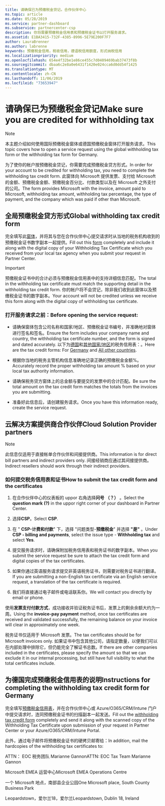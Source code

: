 ```yaml
---
title: 请确保已为预缴税金贷记。合作伙伴中心
ms.topic: article
ms.date: 05/28/2019
ms.service: partner-dashboard
ms.subservice: partnercenter-csp
description: 你将需要预缴税金信用表和预缴税金证书以打开服务请求。
ms.assetid: E1BA3415-732F-4385-8996-5E79E200F7F7
author: LauraBrenner
ms.author: labrenne
keywords: 预缴税金信用，税收信用，德语税信用额度，形式纳税信用
ms.localizationpriority: medium
ms.openlocfilehash: 654e4f32be1e86ce455c7d0409469bab37473f8b
ms.sourcegitcommit: dbaa6c2e8a0e6431f1420e024cca6d0dd54f1425
ms.translationtype: MT
ms.contentlocale: zh-CN
ms.lasthandoff: 11/06/2019
ms.locfileid: "73653947"
---
```

# <a name="make-sure-you-are-credited-for-withholding-tax"></a><span data-ttu-id="687d5-104">请确保已为预缴税金贷记</span><span class="sxs-lookup"><span data-stu-id="687d5-104">Make sure you are credited for withholding tax</span></span>

>[!Note]
><span data-ttu-id="687d5-105">本主题介绍如何使用国际预缴税金窗体或德国预缴税金窗体打开服务请求。</span><span class="sxs-lookup"><span data-stu-id="687d5-105">This topic covers how to open a service request using the global withholding tax form or the withholding tax form for Germany.</span></span>

<span data-ttu-id="687d5-106">为了使你的帐户按预缴税金贷记，你需要完成预缴税金贷方形式。</span><span class="sxs-lookup"><span data-stu-id="687d5-106">In order for your account to be credited for withholding tax, you need to complete the withholding tax credit form.</span></span> <span data-ttu-id="687d5-107">此窗体向 Microsoft 提供发票、支付给 Microsoft 的金额、预缴税金金额、预缴税金百分比、付款类型以及在 Microsoft 之外支付的公司。</span><span class="sxs-lookup"><span data-stu-id="687d5-107">The form provides Microsoft with the invoice, amount paid to Microsoft, withholding tax amount, withholding tax percentage, the type of payment, and the company which was paid if other than Microsoft.</span></span>  

## <a name="global-withholding-tax-credit-form"></a><span data-ttu-id="687d5-108">全局预缴税金贷方形式</span><span class="sxs-lookup"><span data-stu-id="687d5-108">Global withholding tax credit form</span></span>

<span data-ttu-id="687d5-109">完全填写此[窗体](https://query.prod.cms.rt.microsoft.com/cms/api/am/binary/RE30311)，并将其与您在合作伙伴中心提交请求时从当地的税务机构收到的预缴税金证书数字副本一起提供。</span><span class="sxs-lookup"><span data-stu-id="687d5-109">Fill out this [form](https://query.prod.cms.rt.microsoft.com/cms/api/am/binary/RE30311) completely and include it along with the digital copy of your Withholding Tax Certificate which you received from your local tax agency when you submit your request in Partner Center.</span></span>
>[!IMPORTANT]
><span data-ttu-id="687d5-110">预缴税金证书中的合计必须与预缴税金信用表中的支持详细信息匹配。</span><span class="sxs-lookup"><span data-stu-id="687d5-110">The total in the withholding tax certificate must match the supporting detail in the withholding tax credit form.</span></span> <span data-ttu-id="687d5-111">你的帐户将不会贷记，除非我们收到此窗体以及预缴税金证书的数字副本。</span><span class="sxs-lookup"><span data-stu-id="687d5-111">Your account will not be credited unless we receive this form along with the digital copy of withholding tax certificate.</span></span>

### <a name="before-opening-the-service-request"></a><span data-ttu-id="687d5-112">打开服务请求之前：</span><span class="sxs-lookup"><span data-stu-id="687d5-112">Before opening the service request:</span></span>

- <span data-ttu-id="687d5-113">请确保窗体包含公司名称和国家/地区、预缴税金证书编号，并准确地对窗体进行签名和签名。</span><span class="sxs-lookup"><span data-stu-id="687d5-113">Ensure the form includes your company name and country, the withholding tax certificate number, and the form is signed and dated accurately.</span></span> <span data-ttu-id="687d5-114">以下为[德国](https://query.prod.cms.rt.microsoft.com/cms/api/am/binary/RE305Lo)和[其他国家/地区](https://query.prod.cms.rt.microsoft.com/cms/api/am/binary/RE30311)的税务信用表：。</span><span class="sxs-lookup"><span data-stu-id="687d5-114">Here are the tax credit forms: For [Germany](https://query.prod.cms.rt.microsoft.com/cms/api/am/binary/RE305Lo) and [All other countries](https://query.prod.cms.rt.microsoft.com/cms/api/am/binary/RE30311).</span></span>

- <span data-ttu-id="687d5-115">根据你当地的税务主管机构信息准确地记录正确的预缴税金金额%。</span><span class="sxs-lookup"><span data-stu-id="687d5-115">Accurately record the proper withholding tax amount % based on your local tax authority information.</span></span>

- <span data-ttu-id="687d5-116">请确保税务贷方窗体上的总金额与要提交的发票中的合计匹配。</span><span class="sxs-lookup"><span data-stu-id="687d5-116">Be sure the total amount on the tax credit form matches the totals from the invoices you are submitting.</span></span> 

- <span data-ttu-id="687d5-117">准备好此信息后，请创建服务请求。</span><span class="sxs-lookup"><span data-stu-id="687d5-117">Once you have this information ready, create the service request.</span></span>

## <a name="cloud-solution-provider-partners"></a><span data-ttu-id="687d5-118">云解决方案提供商合作伙伴</span><span class="sxs-lookup"><span data-stu-id="687d5-118">Cloud Solution Provider partners</span></span>

>[!Note]
><span data-ttu-id="687d5-119">此信息仅适用于直接帐单合作伙伴和间接提供商。</span><span class="sxs-lookup"><span data-stu-id="687d5-119">This information is for direct bill partners and indirect providers only.</span></span> <span data-ttu-id="687d5-120">间接经销商应通过其间接提供商。</span><span class="sxs-lookup"><span data-stu-id="687d5-120">Indirect resellers should work through their indirect providers.</span></span>

### <a name="how-to-submit-the-tax-credit-form-and-the-certificates"></a><span data-ttu-id="687d5-121">如何提交税务信用表和证书</span><span class="sxs-lookup"><span data-stu-id="687d5-121">How to submit the tax credit form and the certificates</span></span>

1. <span data-ttu-id="687d5-122">在合作伙伴中心的仪表板的 uppor 右角选择**问号** **（？）** 。</span><span class="sxs-lookup"><span data-stu-id="687d5-122">Select the **question mark** **(?)** in the uppor right corner of your dashboard in Partner Center.</span></span>

2. <span data-ttu-id="687d5-123">选择**CSP**。</span><span class="sxs-lookup"><span data-stu-id="687d5-123">Select **CSP**.</span></span>

3. <span data-ttu-id="687d5-124">在 " **CSP-计费和付款**" 下，选择 "问题类型-**预缴税金**" 并选择 **"是"** 。</span><span class="sxs-lookup"><span data-stu-id="687d5-124">Under **CSP - billing and payments**, select the issue type - **Withholding tax** and select **Yes**.</span></span> 

4. <span data-ttu-id="687d5-125">提交服务请求时，请确保附加税务信用表和税务证书的数字副本。</span><span class="sxs-lookup"><span data-stu-id="687d5-125">When you submit the service request be sure to attach the tax credit form and digital copies of the tax certificates.</span></span>

5. <span data-ttu-id="687d5-126">如果你通过英语服务请求提交非英语税务证书，则需要对税务证书进行翻译。</span><span class="sxs-lookup"><span data-stu-id="687d5-126">If you are submitting a non-English tax certificate via an English service request, a translation of the tax certificate is required.</span></span>

6. <span data-ttu-id="687d5-127">我们将直接通过电子邮件或电话联系你。</span><span class="sxs-lookup"><span data-stu-id="687d5-127">We will contact you directly by email or phone.</span></span>

<span data-ttu-id="687d5-128">使用**发票支付付款方式**，成功接收并验证税务证书后，发票上的剩余余额大约为一周。</span><span class="sxs-lookup"><span data-stu-id="687d5-128">Using the **invoice-pay payment** method, once tax certificates are received and validated successfully, the remaining balance on your invoice will clear in approximately one week.</span></span> 

<span data-ttu-id="687d5-129">税务证书仅适用于 Microsoft 发票。</span><span class="sxs-lookup"><span data-stu-id="687d5-129">The tax certificates should be for Microsoft invoices only.</span></span> <span data-ttu-id="687d5-130">如果证书中包含其他公司，请指定数量，以便我们可以在内部处理中排除它，但仍能完全了解证书总数。</span><span class="sxs-lookup"><span data-stu-id="687d5-130">If there are other companies included in the certificates, please specify the amount so that we can exclude it in our internal processing, but still have full visibility to what the total certificates include.</span></span> 

## <a name="instructions-for-completing-the-withholding-tax-credit-form-for-germany"></a><span data-ttu-id="687d5-131">为德国完成预缴税金信用表的说明</span><span class="sxs-lookup"><span data-stu-id="687d5-131">Instructions for completing the withholding tax credit form for Germany</span></span>

<span data-ttu-id="687d5-132">完全填写[预缴税金信用表](https://query.prod.cms.rt.microsoft.com/cms/api/am/binary/RE305Lo)，并在合作伙伴中心或 Azure/O365/CRM/Intune 门户中提交请求时，连同预缴税金证书的扫描副本一起发送。</span><span class="sxs-lookup"><span data-stu-id="687d5-132">Fill out the [withholding tax credit form](https://query.prod.cms.rt.microsoft.com/cms/api/am/binary/RE305Lo) completely and send it along with the scanned copy of the Withholding Tax Certificate upon submission of your request in Partner Center or your Azure/O365/CRM/Intune Portal.</span></span> 

<span data-ttu-id="687d5-133">此外，通过电子邮件将预缴税金证书的硬拷贝邮寄给：</span><span class="sxs-lookup"><span data-stu-id="687d5-133">In addition, mail the hardcopies of the withholding tax certificates to:</span></span>

<span data-ttu-id="687d5-134">ATTN： EOC 税务团队 Marianne Gannon</span><span class="sxs-lookup"><span data-stu-id="687d5-134">ATTN: EOC Tax Team Marianne Gannon</span></span>

<span data-ttu-id="687d5-135">Microsoft EMEA 运营中心</span><span class="sxs-lookup"><span data-stu-id="687d5-135">Microsoft EMEA Operations Centre</span></span>

<span data-ttu-id="687d5-136">一个 Microsoft 地点，南部县企业公园</span><span class="sxs-lookup"><span data-stu-id="687d5-136">One Microsoft place, South County Business Park</span></span>

<span data-ttu-id="687d5-137">Leopardstown，爱尔兰18，爱尔兰</span><span class="sxs-lookup"><span data-stu-id="687d5-137">Leopardstown, Dublin 18, Ireland</span></span>
